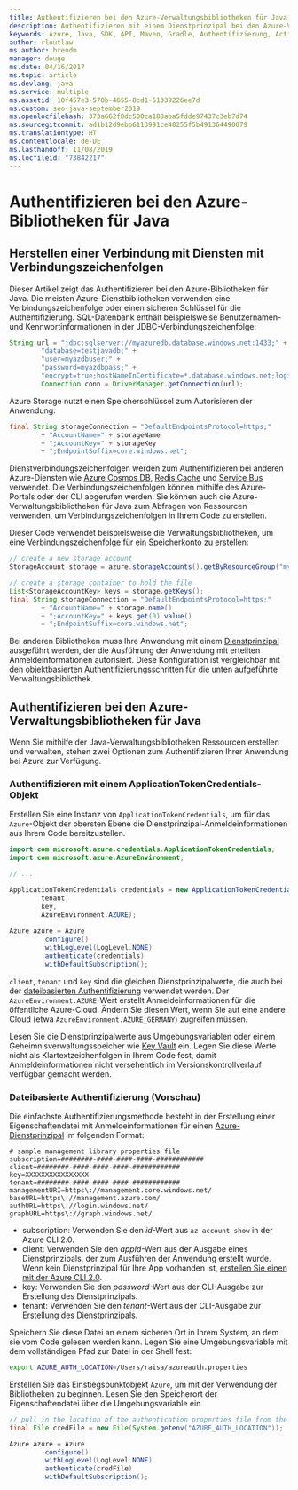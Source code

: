 ```yaml
---
title: Authentifizieren bei den Azure-Verwaltungsbibliotheken für Java
description: Authentifizieren mit einem Dienstprinzipal bei den Azure-Verwaltungsbibliotheken für Java
keywords: Azure, Java, SDK, API, Maven, Gradle, Authentifizierung, Active Directory, Dienstprinzipal
author: rloutlaw
ms.author: brendm
manager: douge
ms.date: 04/16/2017
ms.topic: article
ms.devlang: java
ms.service: multiple
ms.assetid: 10f457e3-578b-4655-8cd1-51339226ee7d
ms.custom: seo-java-september2019
ms.openlocfilehash: 373a662f8dc500ca188aba5fdde97437c3eb7d74
ms.sourcegitcommit: ad1b12d9ebb6113991ce48255f5b491364490079
ms.translationtype: HT
ms.contentlocale: de-DE
ms.lasthandoff: 11/08/2019
ms.locfileid: "73842217"
---
```

# <a name="authenticate-with-the-azure-libraries-for-java"></a>Authentifizieren bei den Azure-Bibliotheken für Java 

## <a name="connect-to-services-with-connection-strings"></a>Herstellen einer Verbindung mit Diensten mit Verbindungszeichenfolgen

Dieser Artikel zeigt das Authentifizieren bei den Azure-Bibliotheken für Java. Die meisten Azure-Dienstbibliotheken verwenden eine Verbindungszeichenfolge oder einen sicheren Schlüssel für die Authentifizierung. SQL-Datenbank enthält beispielsweise Benutzernamen-und Kennwortinformationen in der JDBC-Verbindungszeichenfolge:

```java
String url = "jdbc:sqlserver://myazuredb.database.windows.net:1433;" + 
        "database=testjavadb;" + 
        "user=myazdbuser;" +
        "password=myazdbpass;" +
        "encrypt=true;hostNameInCertificate=*.database.windows.net;loginTimeout=30;";
        Connection conn = DriverManager.getConnection(url);
```

Azure Storage nutzt einen Speicherschlüssel zum Autorisieren der Anwendung:

```java
final String storageConnection = "DefaultEndpointsProtocol=https;"
        + "AccountName=" + storageName 
        + ";AccountKey=" + storageKey
        + ";EndpointSuffix=core.windows.net";
```

Dienstverbindungszeichenfolgen werden zum Authentifizieren bei anderen Azure-Diensten wie [Azure Cosmos DB](https://docs.microsoft.com/azure/cosmos-db/sql-api-java-application#UseService), [Redis Cache](https://docs.microsoft.com/azure/redis-cache/cache-java-get-started) und [Service Bus](https://docs.microsoft.com/azure/service-bus-messaging/service-bus-java-how-to-use-queues) verwendet. Die Verbindungszeichenfolgen können mithilfe des Azure-Portals oder der CLI abgerufen werden.  Sie können auch die Azure-Verwaltungsbibliotheken für Java zum Abfragen von Ressourcen verwenden, um Verbindungszeichenfolgen in Ihrem Code zu erstellen. 

Dieser Code verwendet beispielsweise die Verwaltungsbibliotheken, um eine Verbindungszeichenfolge für ein Speicherkonto zu erstellen:

```java
// create a new storage account
StorageAccount storage = azure.storageAccounts().getByResourceGroup("myResourceGroup","myStorageAccount");

// create a storage container to hold the file
List<StorageAccountKey> keys = storage.getKeys();
final String storageConnection = "DefaultEndpointsProtocol=https;"
        + "AccountName=" + storage.name()
        + ";AccountKey=" + keys.get(0).value()
        + ";EndpointSuffix=core.windows.net";
```

Bei anderen Bibliotheken muss Ihre Anwendung mit einem [Dienstprinzipal](https://docs.microsoft.com/azure/active-directory/develop/active-directory-application-objects) ausgeführt werden, der die Ausführung der Anwendung mit erteilten Anmeldeinformationen autorisiert. Diese Konfiguration ist vergleichbar mit den objektbasierten Authentifizierungsschritten für die unten aufgeführte Verwaltungsbibliothek.

<a name="mgmt-auth"></a>

##  <a name="authenticate-with-the-azure-management-libraries-for-java"></a>Authentifizieren bei den Azure-Verwaltungsbibliotheken für Java

Wenn Sie mithilfe der Java-Verwaltungsbibliotheken Ressourcen erstellen und verwalten, stehen zwei Optionen zum Authentifizieren Ihrer Anwendung bei Azure zur Verfügung.

### <a name="authenticate-with-an-applicationtokencredentials-object"></a>Authentifizieren mit einem ApplicationTokenCredentials-Objekt

Erstellen Sie eine Instanz von `ApplicationTokenCredentials`, um für das `Azure`-Objekt der obersten Ebene die Dienstprinzipal-Anmeldeinformationen aus Ihrem Code bereitzustellen.

```java
import com.microsoft.azure.credentials.ApplicationTokenCredentials;
import com.microsoft.azure.AzureEnvironment;

// ...

ApplicationTokenCredentials credentials = new ApplicationTokenCredentials(client, 
        tenant,
        key, 
        AzureEnvironment.AZURE);
        
Azure azure = Azure
        .configure()
        .withLogLevel(LogLevel.NONE)
        .authenticate(credentials)
        .withDefaultSubscription();
```

`client`, `tenant` und `key` sind die gleichen Dienstprinzipalwerte, die auch bei der [dateibasierten Authentifizierung](#mgmt-file) verwendet werden. Der `AzureEnvironment.AZURE`-Wert erstellt Anmeldeinformationen für die öffentliche Azure-Cloud. Ändern Sie diesen Wert, wenn Sie auf eine andere Cloud (etwa `AzureEnvironment.AZURE_GERMANY`) zugreifen müssen.  

 Lesen Sie die Dienstprinzipalwerte aus Umgebungsvariablen oder einem Geheimnisverwaltungsspeicher wie [Key Vault](/azure/key-vault/key-vault-whatis) ein. Legen Sie diese Werte nicht als Klartextzeichenfolgen in Ihrem Code fest, damit Anmeldeinformationen nicht versehentlich im Versionskontrollverlauf verfügbar gemacht werden.   

<a name="mgmt-file"></a>

### <a name="file-based-authentication-preview"></a>Dateibasierte Authentifizierung (Vorschau)

Die einfachste Authentifizierungsmethode besteht in der Erstellung einer Eigenschaftendatei mit Anmeldeinformationen für einen [Azure-Dienstprinzipal](https://docs.microsoft.com/azure/active-directory/develop/active-directory-application-objects) im folgenden Format:

```text
# sample management library properties file
subscription=########-####-####-####-############
client=########-####-####-####-############
key=XXXXXXXXXXXXXXXX
tenant=########-####-####-####-############
managementURI=https\://management.core.windows.net/
baseURL=https\://management.azure.com/
authURL=https\://login.windows.net/
graphURL=https\://graph.windows.net/
```

- subscription: Verwenden Sie den *id*-Wert aus `az account show` in der Azure CLI 2.0.
- client: Verwenden Sie den *appId*-Wert aus der Ausgabe eines Dienstprinzipals, der zum Ausführen der Anwendung erstellt wurde. Wenn kein Dienstprinzipal für Ihre App vorhanden ist, [erstellen Sie einen mit der Azure CLI 2.0](https://docs.microsoft.com/cli/azure/create-an-azure-service-principal-azure-cli).
- key: Verwenden Sie den *password*-Wert aus der CLI-Ausgabe zur Erstellung des Dienstprinzipals. 
- tenant: Verwenden Sie den *tenant*-Wert aus der CLI-Ausgabe zur Erstellung des Dienstprinzipals.

Speichern Sie diese Datei an einem sicheren Ort in Ihrem System, an dem sie vom Code gelesen werden kann. Legen Sie eine Umgebungsvariable mit dem vollständigen Pfad zur Datei in der Shell fest:

```bash
export AZURE_AUTH_LOCATION=/Users/raisa/azureauth.properties
```

Erstellen Sie das Einstiegspunktobjekt `Azure`, um mit der Verwendung der Bibliotheken zu beginnen. Lesen Sie den Speicherort der Eigenschaftendatei über die Umgebungsvariable ein.

```java
// pull in the location of the authentication properties file from the environment 
final File credFile = new File(System.getenv("AZURE_AUTH_LOCATION"));

Azure azure = Azure
        .configure()
        .withLogLevel(LogLevel.NONE)
        .authenticate(credFile)
        .withDefaultSubscription();
```



